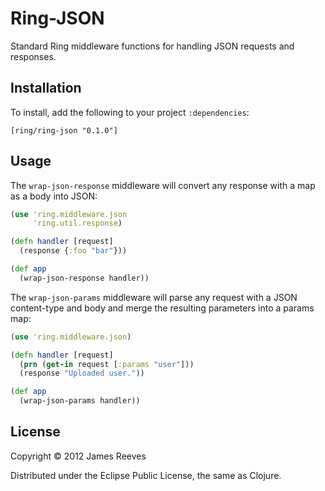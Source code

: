 # Ring-JSON

Standard Ring middleware functions for handling JSON requests and
responses.

## Installation

To install, add the following to your project `:dependencies`:

    [ring/ring-json "0.1.0"]

## Usage

The `wrap-json-response` middleware will convert any response with a
map as a body into JSON:

```clojure
(use 'ring.middleware.json
     'ring.util.response)

(defn handler [request]
  (response {:foo "bar"}))

(def app
  (wrap-json-response handler))
```

The `wrap-json-params` middleware will parse any request with a JSON
content-type and body and merge the resulting parameters into a params
map:

```clojure
(use 'ring.middleware.json)

(defn handler [request]
  (prn (get-in request [:params "user"]))
  (response "Uploaded user."))

(def app
  (wrap-json-params handler))
```

## License

Copyright © 2012 James Reeves

Distributed under the Eclipse Public License, the same as Clojure.
